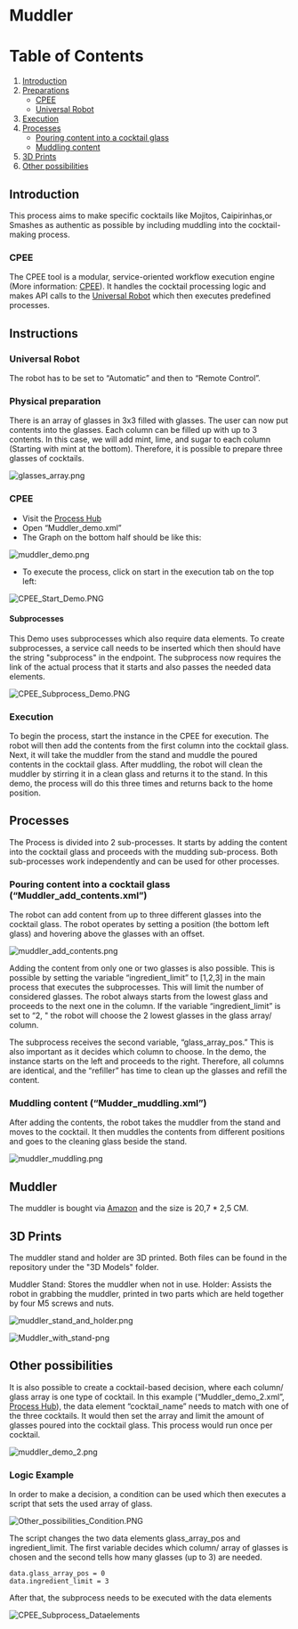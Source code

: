# Muddler

# Table of Contents

1. [Introduction](#introduction)
2. [Preparations](#preparations)
   - [CPEE](#cpee)
   - [Universal Robot](#universal-robot)
3. [Execution](#execution)
4. [Processes](#processes)
   - [Pouring content into a cocktail glass](#pouring-content-into-a-cocktail-glass-muddler_add_contentsxml)
   - [Muddling content](#muddling-content-mudder_muddlingxml)
5. [3D Prints](#3d-prints)
6. [Other possibilities](#other-possibilities)


## Introduction

This process aims to make specific cocktails like Mojitos, Caipirinhas,or Smashes as authentic as possible by including muddling into the cocktail-making process.

### CPEE 
The CPEE tool is a modular, service-oriented workflow execution engine (More information: [CPEE](https://cpee.org/)). It handles the cocktail processing logic and makes API calls to the [Universal Robot](https://www.universal-robots.com/de/) which then executes predefined processes.

## Instructions

### Universal Robot

The robot has to be set to “Automatic” and then to “Remote Control”.

### Physical preparation

There is an array of glasses in 3x3 filled with glasses. The user can now put contents into the glasses. Each column can be filled up with up to 3 contents. In this case, we will add mint, lime, and sugar to each column (Starting with mint at the bottom). Therefore, it is possible to prepare three glasses of cocktails.

![glasses_array.png](resources/glasses_array.png)

### CPEE

* Visit the [Process Hub](https://cpee.org/hub/?stage=development&dir=Teaching.dir/Prak.dir/TUM-Prak-24-SS.dir/)
* Open “Muddler_demo.xml”
* The Graph on the bottom half should be like this:
  
![muddler_demo.png](resources/muddler_demo.png)

* To execute the process, click on start in the execution tab on the top left:
  
![CPEE_Start_Demo.PNG](resources/CPEE_Start_Demo.PNG)

#### Subprocesses

This Demo uses subprocesses which also require data elements. To create subprocesses, a service call needs to be inserted which then should have the string "subprocess" in the endpoint. The subprocess now requires the link of the actual process that it starts and also passes the needed data elements.

![CPEE_Subprocess_Demo.PNG](resources/CPEE_Subprocess_Demo.PNG)


### Execution

To begin the process, start the instance in the CPEE for execution. The robot will then add the contents from the first column into the cocktail glass. Next, it will take the muddler from the stand and muddle the poured contents in the cocktail glass. After muddling, the robot will clean the muddler by stirring it in a clean glass and returns it to the stand. In this demo, the process will do this three times and returns back to the home position.

## Processes

The Process is divided into 2 sub-processes. It starts by adding the content into the cocktail glass and proceeds with the mudding sub-process. Both sub-processes work independently and can be used for other processes.

### Pouring content into a cocktail glass (“Muddler_add_contents.xml”)

The robot can add content from up to three different glasses into the cocktail glass. The robot operates by setting a position (the bottom left glass) and hovering above the glasses with an offset.

![muddler_add_contents.png](resources/muddler_add_contents.png)


Adding the content from only one or two glasses is also possible. This is possible by setting the variable “ingredient_limit” to [1,2,3] in the main process that executes the subprocesses. This will limit the number of considered glasses. The robot always starts from the lowest glass and proceeds to the next one in the column. If the variable “ingredient_limit” is set to “2, " the robot will choose the 2 lowest glasses in the glass array/ column.

The subprocess receives the second variable, “glass_array_pos.” This is also important as it decides which column to choose. In the demo, the instance starts on the left and proceeds to the right. Therefore, all columns are identical, and the “refiller” has time to clean up the glasses and refill the content.


### Muddling content (“Mudder_muddling.xml”)

After adding the contents, the robot takes the muddler from the stand and moves to the cocktail. It then muddles the contents from different positions and goes to the cleaning glass beside the stand.

![muddler_muddling.png](resources/muddler_muddling.png)

## Muddler

The muddler is bought via [Amazon](https://amzn.eu/d/gs9YuMl) and the size is 20,7 * 2,5 CM.

## 3D Prints

The muddler stand and holder are 3D printed. Both files can be found in the repository under the "3D Models" folder.

Muddler Stand: Stores the muddler when not in use.
Holder: Assists the robot in grabbing the muddler, printed in two parts which are held together by four M5 screws and nuts.

![muddler_stand_and_holder.png](resources/muddler_stand_and_holder.png)

![Muddler_with_stand-png](resources/Muddler_with_stand.jpg)


## Other possibilities

It is also possible to create a cocktail-based decision, where each column/ glass array is one type of cocktail. In this example (“Muddler_demo_2.xml”, [Process Hub](https://cpee.org/hub/?stage=development&dir=Teaching.dir/Prak.dir/TUM-Prak-24-SS.dir/)), the data element “cocktail_name” needs to match with one of the three cocktails. It would then set the array and limit the amount of glasses poured into the cocktail glass. This process would run once per cocktail.

![muddler_demo_2.png](resources/muddler_demo_2.png)

### Logic Example

In order to make a decision, a condition can be used which then executes a script that sets the used array of glass. 

![Other_possibilities_Condition.PNG](resources/Other_possibilities_Condition.PNG)

The script changes the two data elements glass_array_pos and ingredient_limit. The first variable decides which column/ array of glasses is chosen and the second tells how many glasses (up to 3) are needed.

    data.glass_array_pos = 0
    data.ingredient_limit = 3

After that, the subprocess needs to be executed with the data elements

![CPEE_Subprocess_Dataelements](resources/CPEE_Subprocess_Dataelements.PNG)













